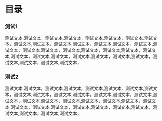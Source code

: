 # 目录
### 测试1
测试文本,测试文本，测试文本,测试文本，测试文本,测试文本，测试文本,测试文本，测试文本,测试文本，测试文本,测试文本，测试文本,测试文本，测试文本,测试文本，测试文本,测试文本，测试文本,测试文本，测试文本,测试文本，测试文本,测试文本，测试文本,测试文本，测试文本,测试文本，测试文本,测试文本，测试文本,测试文本，测试文本,测试文本，
### 测试2
测试文本,测试文本，测试文本,测试文本，测试文本,测试文本，测试文本,测试文本，测试文本,测试文本，测试文本,测试文本，测试文本,测试文本，测试文本,测试文本，测试文本,测试文本，测试文本,测试文本，测试文本,测试文本，测试文本,测试文本，测试文本,测试文本，测试文本,测试文本，测试文本,测试文本，测试文本,测试文本，测试文本,测试文本，
